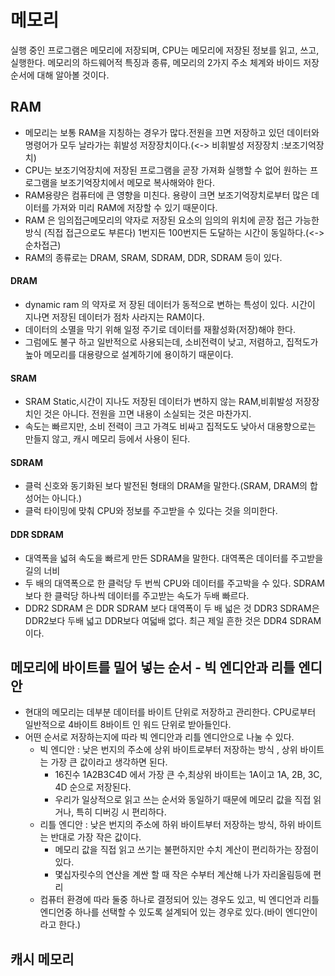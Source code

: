 # 메모리
실행 중인 프로그램은 메모리에 저장되며, CPU는 메모리에 저장된 정보를 읽고, 쓰고, 실행한다.
메모리의 하드웨어적 특징과 종류, 메모리의 2가지 주소 체계와 바이드 저장 순서에 대해 알아볼 것이다.

## RAM
- 메모리는 보통 RAM을 지칭하는 경우가 많다.전원을 끄면 저장하고 있던 데이터와 명령어가 모두 날라가는 휘발성 저장장치이다.(<-> 비휘발성 저장장치 :보조기억장치)
- CPU는 보조기억장치에 저장된 프로그램을 곧장 가져화 실행할 수 없어 원하는 프로그램을 보조기억장치에서 메모로 복사해와야 한다.
- RAM용량은 컴퓨터에 큰 영향을 미친다. 용량이 크면 보조기억장치로부터 많은 데이터를 가져와 미리 RAM에 저장할 수 있기 때문이다.
- RAM 은 임의접근메모리의 약자로 저장된 요소의 임의의 위치에 곧장 접근 가능한 방식 (직접 접근으로도 부른다) 1번지든 100번지든 도달하는 시간이 동일하다.(<->순차접근)
- RAM의 종류로는 DRAM, SRAM, SDRAM, DDR, SDRAM 등이 있다.
#### DRAM
- dynamic ram 의 약자로 저 장된 데이터가 동적으로 변하는 특성이 있다. 시간이 지나면 저장된 데이터가 점차 사라지는 RAM이다.
- 데이터의 소멸을 막기 위해 일정 주기로 데이터를 재활성화(저장)해야 한다.
- 그럼에도 불구 하고 일반적으로 사용되는데, 소비전력이 낮고, 저렴하고, 집적도가 높아 메모리를 대용량으로 설계하기에 용이하기 때문이다.
#### SRAM
- SRAM Static,시간이 지나도 저장된 데이터가 변하지 않는 RAM,비휘발성 저장장치인 것은 아니다. 전원을 끄면 내용이 소실되는 것은 마찬가지.
- 속도는 빠르지만, 소비 전력이 크고 가격도 비싸고 집적도도 낮아서 대용향으로는 만들지 않고, 캐시 메모리 등에서 사용이 된다.
#### SDRAM
- 클럭 신호와 동기화된 보다 발전된 형태의 DRAM을 말한다.(SRAM, DRAM의 합성어는 아니다.)
- 클럭 타이밍에 맞춰 CPU와 정보를 주고받을 수 있다는 것을 의미한다.
#### DDR SDRAM
- 대역폭을 넓혀 속도을 빠르게 만든 SDRAM을 말한다. 대역폭은 데이터를 주고받을 길의 너비
- 두 배의 대역폭으로 한 클럭당 두 번씩 CPU와 데이터를 주고박을 수 있다. SDRAM보다 한 클럭당 하나씩 데이터를 주고받는 속도가 두배 빠르다.
- DDR2 SDRAM 은 DDR SDRAM 보다 대역폭이 두 배 넓은 것 DDR3 SDRAM은 DDR2보다 두배 넓고 DDR보다 여덟배 없다. 최근 제일 흔한 것은 DDR4 SDRAM이다.

## 메모리에 바이트를 밀어 넣는 순서 - 빅 엔디안과 리틀 엔디안
- 현대의 메모리는 데부분 데이터를 바이트 단위로 저장하고 관리한다. CPU로부터 일반적으로 4바이트 8바이트 인 워드 단위로 받아들인다.
- 어떤 순서로 저장하는지에 따라 빅 엔디안과 리틀 엔디안으로 나눌 수 있다.
  - 빅 엔디안 :  낮은 번지의 주소에 상위 바이트로부터 저장하는 방식 , 상위 바이트는 가장 큰 값이라고 생각하면 된다. 
    - 16진수 1A2B3C4D 에서 가장 큰 수,최상위 바이트는 1A이고 1A, 2B, 3C, 4D 순으로 저장된다. 
    - 우리가 일상적으로 읽고 쓰는 순서와 동일하기 때문에 메모리 값을 직접 읽거나, 특히 디버깅 시 편리하다. 
  - 리틀 엔디안 : 낮은 번지의 주소에 하위 바이트부터 저장하는 방식, 하위 바이트는 반대로 가장 작은 값이다.
    -  메모리 값을 직접 읽고 쓰기는 불편하지만 수치 계산이 편리하가는 장점이 있다. 
    - 몇십자릿수의 연산을 계싼 할 때 작은 수부터 계산해 나가 자리올림등에 편리
  - 컴퓨터 환경에 따라 둘중 하나로 결정되어 있는 경우도 있고, 빅 엔디언과 리틀 엔디언중 하나를 선택할 수 있도록 설계되어 있는 경우로 있다.(바이 엔디안이라고 한다.)
  
## 캐시 메모리